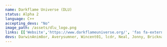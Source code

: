 ```yaml
---
name: Darkflame Universe (DLU)
status: Alpha 2
language: C++
accepting_devs: "No"
image_path: /assets/dlu_logo.png
links: [['Website','https://www.darkflameuniverse.org/', 'fas fa-external-link-alt'], ['Twitter', 'https://twitter.com/darkflameuniv', 'fab fa-twitter']]
devs: DarwinAnim8or, Averysumner, Wincent01, lcdr, Neal, Jonny, Bricknave
---
```

